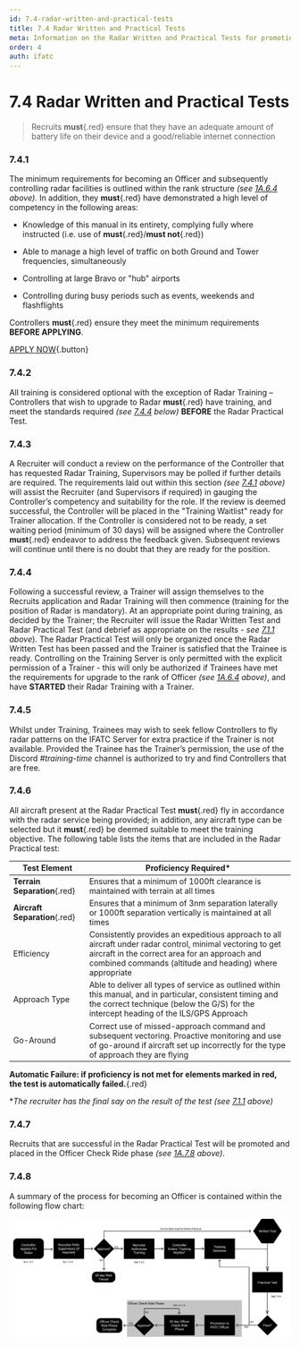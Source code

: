 ```yaml
---
id: 7.4-radar-written-and-practical-tests
title: 7.4 Radar Written and Practical Tests
meta: Information on the Radar Written and Practical Tests for promotion to Officer in IFATC.
order: 4
auth: ifatc
---
```


# 7.4 Radar Written and Practical Tests



> Recruits **must**{.red} ensure that they have an adequate amount of battery life on their device and a good/reliable internet connection



### 7.4.1    

The minimum requirements for becoming an Officer and subsequently controlling radar facilities is outlined within the rank structure *(see [1A.6.4](/guide/atc-manual/1a.-administration/1a.6-rank-structure#1a.6.4) above).* In addition, they **must**{.red} have demonstrated a high level of competency in the following areas:

 

 -    Knowledge of this manual in its entirety, complying fully where instructed (i.e. use of **must**{.red}/**must not**{.red})

 -    Able to manage a high level of traffic on both Ground and Tower frequencies, simultaneously

 -    Controlling at large Bravo or "hub" airports

 -    Controlling during busy periods such as events, weekends and flashflights



Controllers **must**{.red} ensure they meet the minimum requirements **BEFORE APPLYING**.



[APPLY NOW](/join-ifatc){.button}



### 7.4.2    

All training is considered optional with the exception of Radar Training – Controllers that wish to upgrade to Radar **must**{.red} have training, and meet the standards required *(see [7.4.4](/guide/atc-manual/7.-recruitment-and-training/7.4-radar-written-and-practical-tests#7.4.4) below)* **BEFORE** the Radar Practical Test.



### 7.4.3

A Recruiter will conduct a review on the performance of the Controller that has requested Radar Training, Supervisors may be polled if further details are required. The requirements laid out within this section *(see [7.4.1](/guide/atc-manual/7.-recruitment-and-training/7.4-radar-written-and-practical-tests#7.4.1) above)* will assist the Recruiter (and Supervisors if required) in gauging the Controller’s competency and suitability for the role. If the review is deemed successful, the Controller will be placed in the "Training Waitlist" ready for Trainer allocation. If the Controller is considered not to be ready, a set waiting period (minimum of 30 days) will be assigned where the Controller **must**{.red} endeavor to address the feedback given. Subsequent reviews will continue until there is no doubt that they are ready for the position.



### 7.4.4    

Following a successful review, a Trainer will assign themselves to the Recruits application and Radar Training will then commence (training for the position of Radar is mandatory). At an appropriate point during training, as decided by the Trainer; the Recruiter will issue the Radar Written Test and Radar Practical Test (and debrief as appropriate on the results - *see [7.1.1](/guide/atc-manual/7.-recruitment-and-training/7.1-overview#7.1.1) above*). The Radar Practical Test will only be organized once the Radar Written Test has been passed and the Trainer is satisfied that the Trainee is ready. Controlling on the Training Server is only permitted with the explicit permission of a Trainer - this will only be authorized if Trainees have met the requirements for upgrade to the rank of Officer *(see [1A.6.4](/guide/atc-manual/1a.-administration/1a.6-rank-structure#1a.6.4) above)*, and have **STARTED** their Radar Training with a Trainer.



### 7.4.5    

Whilst under Training, Trainees may wish to seek fellow Controllers to fly radar patterns on the IFATC Server for extra practice if the Trainer is not available. Provided the Trainee has the Trainer’s permission, the use of the Discord *#training-time* channel is authorized to try and find Controllers that are free.



### 7.4.6    

All aircraft present at the Radar Practical Test **must**{.red} fly in accordance with the radar service being provided; in addition, any aircraft type can be selected but it **must**{.red} be deemed suitable to meet the training objective. The following table lists the items that are included in the Radar Practical test:

 

| Test Element                   | Proficiency Required*                                        |
| ------------------------------ | ------------------------------------------------------------ |
| **Terrain  Separation**{.red}  | Ensures that a minimum of 1000ft clearance is maintained with terrain at all times |
| **Aircraft  Separation**{.red} | Ensures that a minimum of 3nm separation laterally or 1000ft separation vertically is maintained at all times |
| Efficiency                     | Consistently provides an expeditious approach to all aircraft under radar control, minimal vectoring to get aircraft in the correct area for an approach and combined commands (altitude and heading)  where appropriate |
| Approach Type                  | Able to deliver all types of service as outlined within this manual, and in particular, consistent timing and the correct technique (below the G/S) for the intercept heading of the ILS/GPS Approach |
| Go-Around                      | Correct use of missed-approach command and subsequent vectoring. Proactive monitoring and use of go-around if aircraft set up incorrectly for the type of approach they are flying |

**Automatic Failure: if proficiency is not met for elements marked in red, the test is automatically failed.**{.red} 

**The recruiter has the final say on the result of the test (see [7.1.1](/guide/atc-manual/7.-recruitment-and-training/7.1-overview#7.1.1) above)*

 

### 7.4.7    

Recruits that are successful in the Radar Practical Test will be promoted and placed in the Officer Check Ride phase *(see [1A.7.8](/guide/atc-manual/1a.-administration/1a.7-check-ride-process#1a.7.8) above)*.



### 7.4.8    

A summary of the process for becoming an Officer is contained within the following flow chart:

![Image 7.4.8.1 - Radar Recruitment Flowchart](_images/manual/graphics/radar-recruitment.svg)
